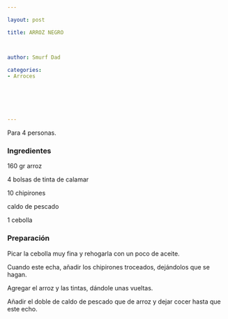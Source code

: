 ```yaml
---

layout: post

title: ARROZ NEGRO



author: Smurf Dad

categories:
- Arroces






---
```


Para 4 personas.

<h3>Ingredientes</h3>

160 gr arroz

4 bolsas de tinta de calamar

10 chipirones

caldo de pescado

1 cebolla

<h3>Preparación</h3>

Picar la cebolla muy fina y rehogarla con un poco de aceite.

Cuando este echa, añadir los chipirones troceados, dejándolos que se hagan.

Agregar el arroz y las tintas, dándole unas vueltas.

Añadir el doble de caldo de pescado que de arroz y dejar cocer hasta que este echo.